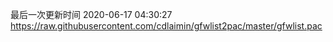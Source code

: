最后一次更新时间 2020-06-17 04:30:27
https://raw.githubusercontent.com/cdlaimin/gfwlist2pac/master/gfwlist.pac

